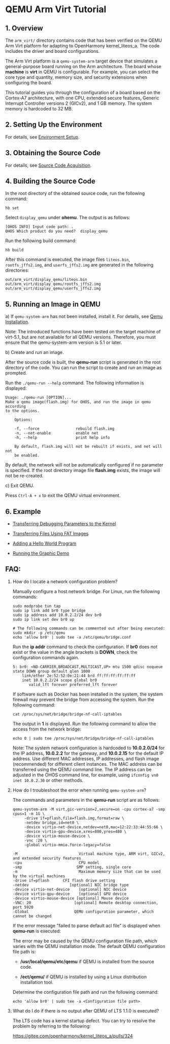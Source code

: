 # QEMU Arm Virt Tutorial

## 1. Overview

The `arm_virt/` directory contains code that has been verified on the QEMU Arm Virt platform for adapting to OpenHarmony kernel\_liteos\_a. The code includes the driver and board configurations.

The Arm Virt platform is a `qemu-system-arm` target device that simulates a general-purpose board running on the Arm architecture.
The board whose **machine** is **virt** in QEMU is configurable. For example, you can select the core type and quantity, memory size, and security extensions when configuring the board.

This tutorial guides you through the configuration of a board based on the Cortex-A7 architecture, with one CPU, extended secure features, Generic Interrupt Controller versions 2 (GICv2), and 1 GB memory.
The system memory is hardcoded to 32 MB.

## 2. Setting Up the Environment

For details, see [Environment Setup](https://gitee.com/openharmony/docs/blob/master/en/device-dev/quick-start/quickstart-lite-env-setup.md).

## 3. Obtaining the Source Code

For details, see [Source Code Acquisition](https://gitee.com/openharmony/docs/blob/master/en/device-dev/get-code/sourcecode-acquire.md).

## 4. Building the Source Code

In the root directory of the obtained source code, run the following command:

```
hb set
```

Select `display_qemu` under **ohemu**. The output is as follows:

```
[OHOS INFO] Input code path: .
OHOS Which product do you need?  display_qemu
```

Run the following build command:

```
hb build
```

After this command is executed, the image files `liteos.bin`, `rootfs_jffs2.img`, and `userfs_jffs2.img` are generated in the following directories:

```
out/arm_virt/display_qemu/liteos.bin
out/arm_virt/display_qemu/rootfs_jffs2.img
out/arm_virt/display_qemu/userfs_jffs2.img
```

## 5. Running an Image in QEMU

a) If `qemu-system-arm` has not been installed, install it. For details, see [Qemu Installation](https://gitee.com/openharmony/device_qemu/blob/master/README.md).

Note: The introduced functions have been tested on the target machine of virt-5.1, but are not available for all QEMU versions. Therefore, you must ensure that the qemu-system-arm version is 5.1 or later.


b) Create and run an image.

After the source code is built, the **qemu-run** script is generated in the root directory of the code. You can run the script to create and run an image as prompted.

Run the `./qemu-run --help` command. The following information is displayed:

```
Usage: ./qemu-run [OPTION]...
Make a qemu image(flash.img) for OHOS, and run the image in qemu according
to the options.

    Options:

    -f, --force                rebuild flash.img
    -n, --net-enable           enable net
    -h, --help                 print help info

    By default, flash.img will not be rebuilt if exists, and net will not
    be enabled.
```

By default, the network will not be automatically configured if no parameter is specified. If the root directory image file **flash.img** exists, the image will not be re-created.

c) Exit QEMU.

Press `Ctrl-A + x` to exit the QEMU virtual environment.

## 6. Example

- [Transferring Debugging Parameters to the Kernel](example.md#sectiondebug)

- [Transferring Files Using FAT Images](example.md#sectionfatfs)

- [Adding a Hello World Program](example.md#addhelloworld)

- [Running the Graphic Demo](example.md#simple_ui_demo)

## FAQ:
1. How do I locate a network configuration problem?

   Manually configure a host network bridge. For Linux, run the following commands:

   ```
   sudo modprobe tun tap
   sudo ip link add br0 type bridge
   sudo ip address add 10.0.2.2/24 dev br0
   sudo ip link set dev br0 up

   # The following commands can be commented out after being executed:
   sudo mkdir -p /etc/qemu
   echo 'allow br0' | sudo tee -a /etc/qemu/bridge.conf
   ```

   Run the **ip addr** command to check the configuration. If **br0** does not exist or the value in the angle brackets is **DOWN**, check the configuration commands again.

   ```
   5: br0: <NO-CARRIER,BROADCAST,MULTICAST,UP> mtu 1500 qdisc noqueue state DOWN group default qlen 1000
       link/ether 2e:52:52:0e:21:44 brd ff:ff:ff:ff:ff:ff
       inet 10.0.2.2/24 scope global br0
          valid_lft forever preferred_lft forever
   ```

   If software such as Docker has been installed in the system, the system firewall may prevent the bridge from accessing the system. Run the following command:

   `cat /proc/sys/net/bridge/bridge-nf-call-iptables`

   The output in **1** is displayed. Run the following command to allow the access from the network bridge:

   ```
   echo 0 | sudo tee /proc/sys/net/bridge/bridge-nf-call-iptables
   ```

   Note: The system network configuration is hardcoded to **10.0.2.0/24** for the IP address, **10.0.2.2** for the gateway, and **10.0.2.15** for the default IP address. Use different MAC addresses, IP addresses, and flash image (recommended) for different client instances. The MAC address can be transferred using the QEMU command line. The IP address can be adjusted in the OHOS command line, for example, using `ifconfig vn0 inet 10.0.2.30` or other methods.

2. How do I troubleshoot the error when running `qemu-system-arm`?

   The commands and parameters in the **qemu-run** script are as follows:

   ```
   qemu-system-arm -M virt,gic-version=2,secure=on -cpu cortex-a7 -smp cpus=1 -m 1G \
        -drive if=pflash,file=flash.img,format=raw \
        -netdev bridge,id=net0 \
        -device virtio-net-device,netdev=net0,mac=12:22:33:44:55:66 \
        -device virtio-gpu-device,xres=800,yres=480 \
        -device virtio-mouse-device \
        -vnc :20 \
        -global virtio-mmio.force-legacy=false
   ```

   ```
   -M                           Virtual machine type, ARM virt, GICv2, and extended security features
   -cpu                         CPU model
   -smp                        SMP setting, single core
   -m                           Maximum memory size that can be used by the virtual machines
   -drive if=pflash      CFI flash drive setting
   -netdev                  [optional] NIC bridge type
   -device virtio-net-device    [optional] NIC device
   -device virtio-gpu-device    [optional] GPU device
   -device virtio-mouse-device [optional] Mouse device
   -VNC: 20                   [optional] Remote desktop connection, port 5920
   -Global                    QEMU configuration parameter, which cannot be changed
   ```

   If the error message "failed to parse default acl file" is displayed when **qemu-run** is executed:

   The error may be caused by the QEMU configuration file path, which varies with the QEMU installation mode. The default QEMU configuration file path is:

   - **/usr/local/qemu/etc/qemu** if QEMU is installed from the source code.

   - **/ect/qemu/** if QEMU is installed by using a Linux distribution installation tool.

   Determine the configuration file path and run the following command:

   ```
   echo 'allow br0' | sudo tee -a <Configuration file path>
   ```


3. What do I do if there is no output after QEMU of LTS 1.1.0 is executed?

   The LTS code has a kernel startup defect. You can try to resolve the problem by referring to the following:

   https://gitee.com/openharmony/kernel_liteos_a/pulls/324
